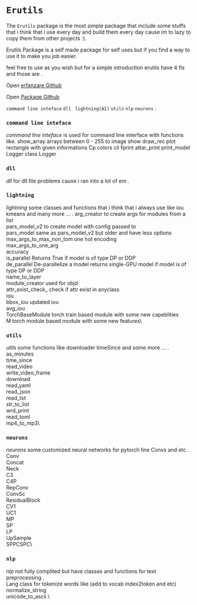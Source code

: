 # `Erutils`

The `Erutils` package is the most simple package that include some stuffs that i think that i use every day and build them every day cause im to lazy to copy them from other projects :).


Erutils Package is a self made package for self uses but if you find a way to use it to make you job easier.

feel free to use as you wish but for a simple introduction erutils have 4 fls and those are .

Open [erfanzare Github](https://github.com/erfanzar/)

Open [Package Github](https://github.com/erfanzar/Erutils)


`command line inteface`  `dll` ` lightning(AI)`  `utils` `nlp` `neurons` .
    

### `command line inteface`
*command line inteface* is used for command line interface with functions like.
show_array   arrays between 0 - 255 to image show
draw_rec   plot rectangle with given informations
Cp   colors cli
fprint
attar_print
print_model
Logger   class Logger


### `dll`
*dll* for dll file problems cause i ran into a lot of em .


### `lightning`
*lightning* some classes and functions that i think that i always use like iou kmeans and many more ... .
arg_creator   to create args for modules from a list\
pars_model_v2   to create model with config passed to\
pars_model   same as pars_model_v2 but older and have less options\
max_args_to_max_non_tom   one hot encoding\
max_args_to_one_arg\
accuracy\
is_parallel    Returns True if model is of type DP or DDP\
de_parallel   De-parallelize a model returns single-GPU model if model is of type DP or DDP\
name_to_layer\
module_creator   used for objd\
attr_exist_check_   check if attr exist in anyclass\
iou\
bbox_iou   updated iou\
avg_iou\
TorchBaseModule   torch train based module with some new capeblities\
M   torch module based module with some new features\

### `utils`
*utils* some functions like downloader timeSince and some more ... .
as_minutes\
time_since\
read_video\
write_video_frame\
download\
read_yaml\
read_json\
read_txt\
str_to_list\
wrd_print\
read_toml\
mp4_to_mp3\

### `neurons`
*neurons* some customized neural networks for pytorch line Convs and etc .
Conv\
Concat\
Neck\
C3\
C4P\
RepConv\
ConvSc\
ResidualBlock\
CV1\
UC1\
MP\
SP\
LP\
UpSample\
SPPCSPC\

### `nlp`
*nlp* not fully complited but have classes and functions for text preprocessing .\
Lang   class for tokenize words like (add to vocab index2token and etc)\
normalize_string \
unicode_to_ascii \